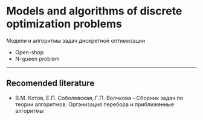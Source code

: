 # Models and algorithms of discrete optimization problems
Модели и алгоритмы задач дискретной оптимизации

- Open-shop
- N-queen problem

---

## Recomended literature

- В.М. Котов, Е.П. Соболевская, Г.П. Волчкова - Сборник задач по теории алгоритмов. Организация перебора и приближенные алгоритмы
